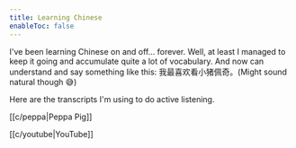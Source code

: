 ```yaml
---
title: Learning Chinese
enableToc: false
---
```


I've been learning Chinese on and off... forever. Well, at least I managed to keep it going and accumulate quite a lot of vocabulary. And now can understand and say something like this: 我最喜欢看小猪佩奇。(Might sound natural though 😅)

Here are the transcripts I'm using to do active listening.

[[c/peppa|Peppa Pig]]

[[c/youtube|YouTube]]